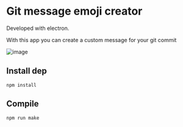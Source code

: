 # Git message emoji creator

Developed with electron.

With this app you can create a custom message for your git commit

![image](https://user-images.githubusercontent.com/33584545/174944603-807f1b4a-8eee-49c5-8f7b-6c028d2be2ce.png)

## Install dep
```
npm install
```

## Compile
```
npm run make
```
